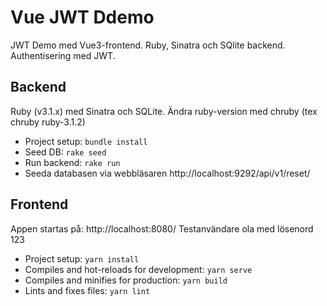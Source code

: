 # Vue JWT Ddemo
JWT Demo med Vue3-frontend. Ruby, Sinatra och SQlite backend. Authentisering med JWT.

## Backend
Ruby (v3.1.x) med Sinatra och SQLite. Ändra ruby-version med chruby (tex chruby ruby-3.1.2)

* Project setup: ```bundle install```
* Seed DB: ```rake seed```
* Run backend: ```rake run```
* Seeda databasen via webbläsaren http://localhost:9292/api/v1/reset/

## Frontend

Appen startas på: http://localhost:8080/ 
Testanvändare ola med lösenord 123

* Project setup: ```yarn install```
* Compiles and hot-reloads for development: ```yarn serve```
* Compiles and minifies for production: ```yarn build```
* Lints and fixes files: ```yarn lint```

